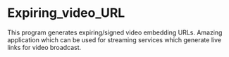 # Expiring_video_URL
This program generates expiring/signed video embedding URLs.
Amazing application which can be used for streaming services which generate live links for video broadcast.
